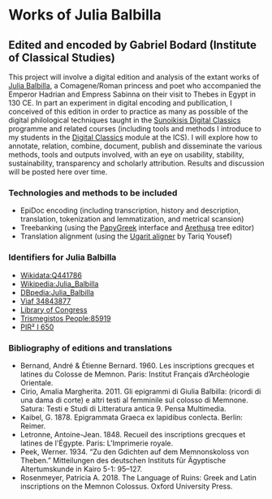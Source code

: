 # Works of Julia Balbilla
## Edited and encoded by Gabriel Bodard (Institute of Classical Studies) 

This project will involve a digital edition and analysis of the extant works of [Julia Balbilla](https://en.wikipedia.org/wiki/Julia_Balbilla), a Comagene/Roman princess and poet who accompanied the Emperor Hadrian and Empress Sabinna on their visit to Thebes in Egypt in 130 CE. In part an experiment in digital encoding and publlication, I conceived of this edition in order to practice as many as possible of the digital philological techniques taught in the [Sunoikisis Digital Classics](https://www.youtube.com/channel/UCjwSzxMtwDaPu6JvG1GquOw) programme and related courses (including tools and methods I introduce to my students in the [Digital Classics](https://ics.sas.ac.uk/students/ma-modules-intercollegiate-degree/ics02-digital-classics-linking-written-and-material) module at the ICS). I will explore how to annotate, relation, combine, document, publish and disseminate the various methods, tools and outputs involved, with an eye on usability, stability, sustainability, transparency and scholarly attribution. Results and discussion will be posted here over time.

### Technologies and methods to be included

* EpiDoc encoding (including transcription, history and description, translation, tokenization and lemmatization, and metrical scansion)
* Treebanking (using the [PapyGreek](https://papygreek.hum.helsinki.fi/) interface and [Arethusa](https://www.perseids.org/tools/arethusa/app/#/) tree editor)
* Translation alignment (using the [Ugarit aligner](http://ugarit.ialigner.com/) by Tariq Yousef)

### Identifiers for Julia Balbilla

* [Wikidata:Q441786](https://www.wikidata.org/wiki/Q441786)
* [Wikipedia:Julia_Balbilla](https://en.wikipedia.org/wiki/Julia_Balbilla)
* [DBpedia:Julia_Balbilla](http://dbpedia.org/page/Julia_Balbilla)
* [Viaf 34843877](https://viaf.org/viaf/34843877/)
* [Library of Congress](http://id.loc.gov/authorities/names/n2013073600)
* [Trismegistos People:85919](https://www.trismegistos.org/person/85919)
* [PIR² I 650](https://pir.bbaw.de/id/7153)

### Bibliography of editions and translations

* Bernand, André & Étienne Bernard. 1960. Les inscriptions grecques et latines du Colosse de Memnon. Paris: Institut Français d’Archéologie Orientale. 
* Cirio, Amalia Margherita. 2011. Gli epigrammi di Giulia Balbilla: (ricordi di una dama di corte) e altri testi al femminile sul colosso di Memnone. Satura: Testi e Studi di Litteratura antica 9. Pensa Multimedia.
* Kaibel, G. 1878. Epigrammata Graeca ex lapidibus conlecta. Berlin: Reimer.
* Letronne, Antoine-Jean. 1848. Recueil des inscriptions grecques et latines de l'Égypte. Paris: L'Imprimerie royale.
* Peek, Werner. 1934. “Zu den Gdichten auf dem Memnonskoloss von Theben.” Mitteilungen des deutschen Instituts für Ägyptische Altertumskunde in Kairo 5-1: 95–127.
* Rosenmeyer, Patricia A. 2018. The Language of Ruins: Greek and Latin inscriptions on the Memnon Colossus. Oxford University Press.
